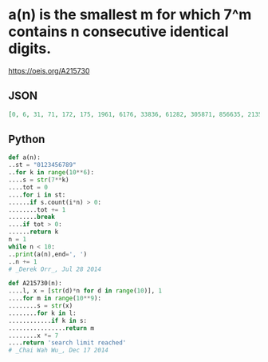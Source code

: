 # a\(n\) is the smallest m for which 7^m contains n consecutive identical digits\.
https://oeis.org/A215730
## JSON
```JSON
[0, 6, 31, 71, 172, 175, 1961, 6176, 33836, 61282, 305871, 856635, 2135396, 7291510, 11032874, 30775389]
```
## Python
```Python
def a(n):
..st = "0123456789"
..for k in range(10**6):
....s = str(7**k)
....tot = 0
....for i in st:
......if s.count(i*n) > 0:
........tot += 1
........break
....if tot > 0:
......return k
n = 1
while n < 10:
..print(a(n),end=', ')
..n += 1
# _Derek Orr_, Jul 28 2014
```
```Python
def A215730(n):
....l, x = [str(d)*n for d in range(10)], 1
....for m in range(10**9):
........s = str(x)
........for k in l:
............if k in s:
................return m
........x *= 7
....return 'search limit reached'
# _Chai Wah Wu_, Dec 17 2014
```
